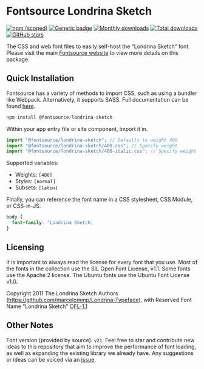 # Fontsource Londrina Sketch

[![npm (scoped)](https://img.shields.io/npm/v/@fontsource/londrina-sketch?color=brightgreen)](https://www.npmjs.com/package/@fontsource/londrina-sketch) [![Generic badge](https://img.shields.io/badge/fontsource-passing-brightgreen)](https://github.com/fontsource/fontsource) [![Monthly downloads](https://badgen.net/npm/dm/@fontsource/londrina-sketch)](https://github.com/fontsource/fontsource) [![Total downloads](https://badgen.net/npm/dt/@fontsource/londrina-sketch)](https://github.com/fontsource/fontsource) [![GitHub stars](https://img.shields.io/github/stars/fontsource/fontsource.svg?style=social&label=Star)](https://github.com/fontsource/fontsource/stargazers)

The CSS and web font files to easily self-host the “Londrina Sketch” font. Please visit the main [Fontsource website](https://fontsource.org/fonts/londrina-sketch) to view more details on this package.

## Quick Installation

Fontsource has a variety of methods to import CSS, such as using a bundler like Webpack. Alternatively, it supports SASS. Full documentation can be found [here](https://fontsource.org/docs/getting-started/introduction).

```javascript
npm install @fontsource/londrina-sketch
```

Within your app entry file or site component, import it in.

```javascript
import "@fontsource/londrina-sketch"; // Defaults to weight 400
import "@fontsource/londrina-sketch/400.css"; // Specify weight
import "@fontsource/londrina-sketch/400-italic.css"; // Specify weight and style

```

Supported variables:
- Weights: `[400]`
- Styles: `[normal]`
- Subsets: `[latin]`

Finally, you can reference the font name in a CSS stylesheet, CSS Module, or CSS-in-JS.

```css
body {
  font-family: "Londrina Sketch;
}
```

## Licensing
It is important to always read the license for every font that you use.
Most of the fonts in the collection use the SIL Open Font License, v1.1. Some fonts use the Apache 2 license. The Ubuntu fonts use the Ubuntu Font License v1.0.

Copyright 2011 The Londrina Sketch Authors (https://github.com/marcelommp/Londrina-Typeface), with Reserved Font Name "Londrina Sketch"
[OFL-1.1](http://scripts.sil.org/OFL)

## Other Notes
Font version (provided by source): `v21`.
Feel free to star and contribute new ideas to this repository that aim to improve the performance of font loading, as well as expanding the existing library we already have. Any suggestions or ideas can be voiced via an [issue](https://github.com/fontsource/fontsource/issues).